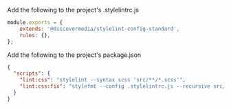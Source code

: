 Add the following to the project's .stylelintrc.js
```js
module.exports = {
    extends: '@discovermedia/stylelint-config-standard',
    rules: {},
};
```

Add the following to the project's package.json
```json
{
  "scripts": {
    "lint:css": "stylelint --syntax scss 'src/**/*.scss'",
    "lint:css:fix": "stylefmt --config .stylelintrc.js --recursive src/**/*.scss"
  }
}
```
